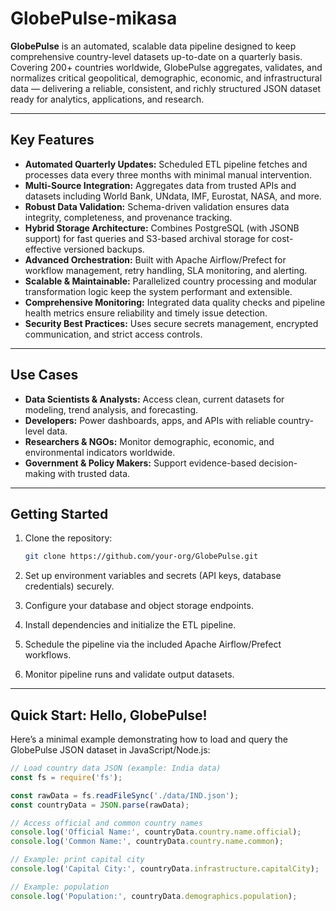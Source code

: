 # GlobePulse-mikasa

**GlobePulse** is an automated, scalable data pipeline designed to keep comprehensive country-level datasets up-to-date on a quarterly basis. Covering 200+ countries worldwide, GlobePulse aggregates, validates, and normalizes critical geopolitical, demographic, economic, and infrastructural data — delivering a reliable, consistent, and richly structured JSON dataset ready for analytics, applications, and research.

---

## Key Features

- **Automated Quarterly Updates:** Scheduled ETL pipeline fetches and processes data every three months with minimal manual intervention.
- **Multi-Source Integration:** Aggregates data from trusted APIs and datasets including World Bank, UNdata, IMF, Eurostat, NASA, and more.
- **Robust Data Validation:** Schema-driven validation ensures data integrity, completeness, and provenance tracking.
- **Hybrid Storage Architecture:** Combines PostgreSQL (with JSONB support) for fast queries and S3-based archival storage for cost-effective versioned backups.
- **Advanced Orchestration:** Built with Apache Airflow/Prefect for workflow management, retry handling, SLA monitoring, and alerting.
- **Scalable & Maintainable:** Parallelized country processing and modular transformation logic keep the system performant and extensible.
- **Comprehensive Monitoring:** Integrated data quality checks and pipeline health metrics ensure reliability and timely issue detection.
- **Security Best Practices:** Uses secure secrets management, encrypted communication, and strict access controls.

---

## Use Cases

- **Data Scientists & Analysts:** Access clean, current datasets for modeling, trend analysis, and forecasting.
- **Developers:** Power dashboards, apps, and APIs with reliable country-level data.
- **Researchers & NGOs:** Monitor demographic, economic, and environmental indicators worldwide.
- **Government & Policy Makers:** Support evidence-based decision-making with trusted data.

---

## Getting Started

1. Clone the repository:

    ```bash
    git clone https://github.com/your-org/GlobePulse.git
    ```

2. Set up environment variables and secrets (API keys, database credentials) securely.

3. Configure your database and object storage endpoints.

4. Install dependencies and initialize the ETL pipeline.

5. Schedule the pipeline via the included Apache Airflow/Prefect workflows.

6. Monitor pipeline runs and validate output datasets.

---

## Quick Start: Hello, GlobePulse!

Here’s a minimal example demonstrating how to load and query the GlobePulse JSON dataset in JavaScript/Node.js:

```js
// Load country data JSON (example: India data)
const fs = require('fs');

const rawData = fs.readFileSync('./data/IND.json');
const countryData = JSON.parse(rawData);

// Access official and common country names
console.log('Official Name:', countryData.country.name.official);
console.log('Common Name:', countryData.country.name.common);

// Example: print capital city
console.log('Capital City:', countryData.infrastructure.capitalCity);

// Example: population
console.log('Population:', countryData.demographics.population);
